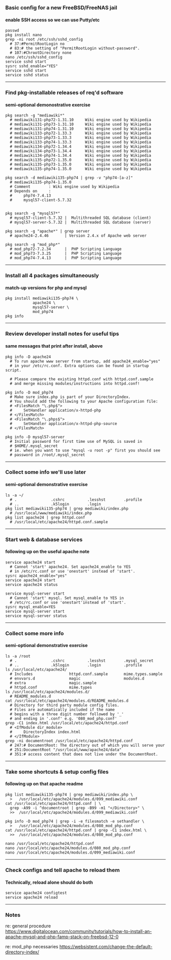 ### Basic config for a new FreeBSD/FreeNAS jail
#### enable SSH access so we can use Putty/etc
```
passwd
pkg install nano
grep -ni root /etc/ssh/sshd_config
  # 37:#PermitRootLogin no
  # 83:# the setting of "PermitRootLogin without-password".
  # 107:#ChrootDirectory none
nano /etc/ssh/sshd_config
service sshd start
sysrc sshd_enable="YES"
service sshd start
service sshd status
```

---
### Find pkg-installable releases of req'd software
#### semi-optional demonostrative exercise
```
pkg search -g "mediawiki*"
  # mediawiki131-php72-1.31.10     Wiki engine used by Wikipedia
  # mediawiki131-php73-1.31.10     Wiki engine used by Wikipedia
  # mediawiki131-php74-1.31.10     Wiki engine used by Wikipedia
  # mediawiki133-php72-1.33.3      Wiki engine used by Wikipedia
  # mediawiki133-php73-1.33.3      Wiki engine used by Wikipedia
  # mediawiki133-php74-1.33.3      Wiki engine used by Wikipedia
  # mediawiki134-php72-1.34.4      Wiki engine used by Wikipedia
  # mediawiki134-php73-1.34.4      Wiki engine used by Wikipedia
  # mediawiki134-php74-1.34.4      Wiki engine used by Wikipedia
  # mediawiki135-php72-1.35.0      Wiki engine used by Wikipedia
  # mediawiki135-php73-1.35.0      Wiki engine used by Wikipedia
  # mediawiki135-php74-1.35.0      Wiki engine used by Wikipedia

pkg search -d mediawiki135-php74 | grep -v "php74-[a-z]"
  # mediawiki135-php74-1.35.0
  # Comment        : Wiki engine used by Wikipedia
  # Depends on     :
  #     php74-7.4.13
  #     mysql57-client-5.7.32


pkg search -g "mysql57*"
  # mysql57-client-5.7.32 |  Multithreaded SQL database (client)
  # mysql57-server-5.7.32 |  Multithreaded SQL database (server)

pkg search -g "apache*" | grep server
  # apache24-2.4.46       | Version 2.4.x of Apache web server

pkg search -g "mod_php*"
  # mod_php72-7.2.34      |  PHP Scripting Language
  # mod_php73-7.3.25      |  PHP Scripting Language
  # mod_php74-7.4.13      |  PHP Scripting Language
```

---
### Install all 4 packages simultaneously
#### match-up versions for php and mysql
```
pkg install mediawiki135-php74 \
            apache24 \
            mysql57-server \
            mod_php74
pkg info
```

---
### Review developer install notes for useful tips
#### same messages that print after install, above
```
pkg info -D apache24
  # To run apache www server from startup, add apache24_enable="yes"
  # in your /etc/rc.conf. Extra options can be found in startup script.

  # Please compare the existing httpd.conf with httpd.conf.sample
  # and merge missing modules/instructions into httpd.conf!

pkg info -D mod_php74
  # Make sure index.php is part of your DirectoryIndex.
  # You should add the following to your Apache configuration file:
  # <FilesMatch "\.php$">
  #     SetHandler application/x-httpd-php
  # </FilesMatch>
  # <FilesMatch "\.phps$">
  #     SetHandler application/x-httpd-php-source
  # </FilesMatch>

pkg info -D mysql57-server
  # Initial password for first time use of MySQL is saved in 
  # $HOME/.mysql_secret
  # ie. when you want to use "mysql -u root -p" first you should see 
  # password in /root/.mysql_secret
```

---
### Collect some info we'll use later
#### semi-optional demonstrative exercise
```
ls -a ~/
  # .               .cshrc          .lesshst        .profile
  # ..              .k5login        .login
pkg list mediawiki135-php74 | grep mediawiki/index.php
  # /usr/local/www/mediawiki/index.php
pkg list apache24 | grep httpd.conf
  # /usr/local/etc/apache24/httpd.conf.sample
```

---
### Start web & database services
#### following up on the useful apache note
```
service apache24 start
  # Cannot 'start' apache24. Set apache24_enable to YES 
  # in /etc/rc.conf or use 'onestart' instead of 'start'.
sysrc apache24_enable="yes"
service apache24 start
service apache24 status

service mysql-server start
  # Cannot 'start' mysql. Set mysql_enable to YES in 
  # /etc/rc.conf or use 'onestart'instead of 'start'.
sysrc mysql_enable=YES
service mysql-server start
service mysql-server status
```

---
### Collect some more info
#### semi-optional demonstrative exercise
```
ls -a /root
  # .               .cshrc          .lesshst        .mysql_secret
  # ..              .k5login        .login          .profile
ls /usr/local/etc/apache24/
  # Includes                httpd.conf.sample       mime.types.sample
  # envvars.d               magic                   modules.d
  # extra                   magic.sample
  # httpd.conf              mime.types
ls /usr/local/etc/apache24/modules.d/
  # README_modules.d
cat /usr/local/etc/apache24/modules.d/README_modules.d
  # Directory for third party module config files.
  # Files are automatically included if the name
  # begins with a three digit number followed by '_'
  # and ending in '.conf' e.g. '080_mod_php.conf'
grep -C1 index.html /usr/local/etc/apache24/httpd.conf
  # <IfModule dir_module>
  #     DirectoryIndex index.html
  # </IfModule>
grep -ni documentroot /usr/local/etc/apache24/httpd.conf
  # 247:# DocumentRoot: The directory out of which you will serve your
  # 251:DocumentRoot "/usr/local/www/apache24/data"
  # 351:# access content that does not live under the DocumentRoot.
```

---
### Take some shortcuts & setup config files
#### following up on that apache readme
```
pkg list mediawiki135-php74 | grep mediawiki/index.php \
  >   /usr/local/etc/apache24/modules.d/099_mediawiki.conf
cat /usr/local/etc/apache24/httpd.conf | \
  grep -A99 -i ^documentroot | grep -B99 -m1 "</Directory>" \
  >>  /usr/local/etc/apache24/modules.d/099_mediawiki.conf

pkg info -D mod_php74 | grep -i -e filesmatch -e sethandler \
  >   /usr/local/etc/apache24/modules.d/080_mod_php.conf
cat /usr/local/etc/apache24/httpd.conf | grep -C1 index.html \
  >>  /usr/local/etc/apache24/modules.d/080_mod_php.conf

nano /usr/local/etc/apache24/httpd.conf
nano /usr/local/etc/apache24/modules.d/080_mod_php.conf
nano /usr/local/etc/apache24/modules.d/099_mediawiki.conf
```

---
### Check configs and tell apache to reload them
#### Technically, reload alone should do both
```
service apache24 configtest
service apache24 reload
```

---
### Notes

re: general procedure
https://www.digitalocean.com/community/tutorials/how-to-install-an-apache-mysql-and-php-famp-stack-on-freebsd-12-0

re: mod_php necessaries
https://websistent.com/change-the-default-directory-index/
